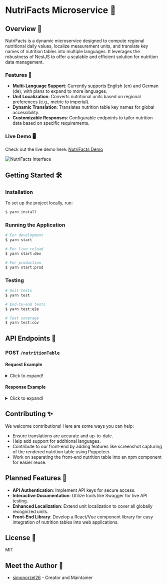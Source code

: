 
# NutriFacts Microservice 🍏

## Overview 🌟

NutriFacts is a dynamic microservice designed to compute regional nutritional daily values, localize measurement units, and translate key names of nutrition tables into multiple languages. It leverages the robustness of NestJS to offer a scalable and efficient solution for nutrition data management.

### Features 🚀
- **Multi-Language Support**: Currently supports English (en) and German (de), with plans to expand to more languages.
- **Unit Localization**: Converts nutritional units based on regional preferences (e.g., metric to imperial).
- **Dynamic Translation**: Translates nutrition table key names for global accessibility.
- **Customizable Responses**: Configurable endpoints to tailor nutrition data based on specific requirements.

### Live Demo 🖥
Check out the live demo here: [NutriFacts Demo](https://nutrifacts-site.vercel.app/)

![NutriFacts Interface](https://user-images.githubusercontent.com/60504110/216325344-cbdcbe26-6c0d-43be-9a6c-bc1914c12b56.png)

## Getting Started 🛠

### Installation

To set up the project locally, run:

```bash
$ yarn install
```

### Running the Application

```bash
# For development
$ yarn start

# For live reload
$ yarn start:dev

# For production
$ yarn start:prod
```

### Testing

```bash
# Unit tests
$ yarn test

# End-to-end tests
$ yarn test:e2e

# Test coverage
$ yarn test:cov
```

## API Endpoints 📡

### POST `/nutritionTable`

#### Request Example

<details>
<summary>Click to expand!</summary>

```json
{
  "config": {
    "inputUnitType": "metric"
  },
  "nutritionTableData": {
    "calories": {"value": 140, "unit": "Kcal"},
    // Additional nutrition data...
  }
}
```
</details>

#### Response Example

<details>
<summary>Click to expand!</summary>

```json
{
  "nutritionTableData": {
    "calories": {"value": 140, "unit": "Kcal", "label": "Calories"},
    // Translated and calculated nutrition data...
  },
  "labels": {
    // Customizable labels for UI...
  }
}
```
</details>

## Contributing ✨

We welcome contributions! Here are some ways you can help:
- Ensure translations are accurate and up-to-date.
- Help add support for additional languages.
- Contribute to our front-end by adding features like screenshot capturing of the rendered nutrition table using Puppeteer.
- Work on separating the front-end nutrition table into an npm component for easier reuse.

## Planned Features 🌈
- **API Authentication**: Implement API keys for secure access.
- **Interactive Documentation**: Utilize tools like Swagger for live API testing.
- **Enhanced Localization**: Extend unit localization to cover all globally recognized units.
- **Front-End Library**: Develop a React/Vue component library for easy integration of nutrition tables into web applications.

## License 📄

MIT

## Meet the Author 👤

- [simonorzel26](https://github.com/simonorzel26) - Creator and Maintainer

